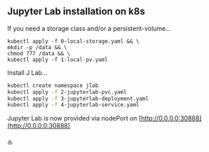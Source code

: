 ## Jupyter Lab installation on k8s

If you need a storage class and/or a persistent-volume...
```
kubectl apply -f 0-local-storage.yaml && \
mkdir -p /data && \
chmod 777 /data && \
kubectl apply -f 1-local-pv.yaml
```

Install J Lab...
```bash
kubectl create namespace jlab
kubectl apply -f 2-jupyterlab-pvc.yaml
kubectl apply -f 3-jupyterlab-deployment.yaml
kubectl apply -f 4-jupyterlab-service.yaml
```

Jupyter Lab is now provided via nodePort on [http://0.0.0.0:30888](http://0.0.0.0:30888)

⛵